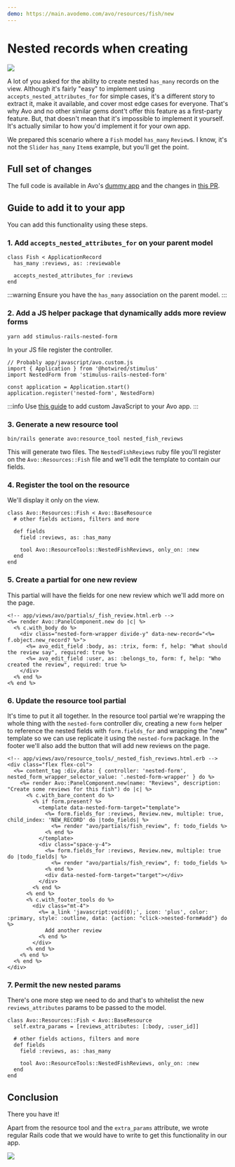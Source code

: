 ```yaml
---
demo: https://main.avodemo.com/avo/resources/fish/new
---
```


# Nested records when creating

![](/assets/img/3_0/guides/nested-records-when-creating/nested-records-demo.gif)

A lot of you asked for the ability to create nested `has_many` records on the <New /> view. Although it's fairly "easy" to implement using `accepts_nested_attributes_for` for simple cases, it's a different story to extract it, make it available, and cover most edge cases for everyone.
That's why Avo and no other similar gems dont't offer this feature as a first-party feature.
But, that doesn't mean that it's impossible to implement it yourself. It's actually similar to how you'd implement it for your own app.

We prepared this scenario where a `Fish` model `has_many` `Review`s. I know, it's not the `Slider` `has_many` `Item`s example, but you'll get the point.

## Full set of changes

The full code is available in Avo's [dummy app](https://github.com/avo-hq/avo/tree/main/spec/dummy) and the changes in [this PR](https://github.com/avo-hq/avo/pull/1472).

## Guide to add it to your app

You can add this functionality using these steps.

### 1. Add `accepts_nested_attributes_for` on your parent model

```ruby{4}
class Fish < ApplicationRecord
  has_many :reviews, as: :reviewable

  accepts_nested_attributes_for :reviews
end
```

:::warning
Ensure you have the `has_many` association on the parent model.
:::

### 2. Add a JS helper package that dynamically adds more review forms

`yarn add stimulus-rails-nested-form`

In your JS file register the controller.

```js{3,6}
// Probably app/javascript/avo.custom.js
import { Application } from '@hotwired/stimulus'
import NestedForm from 'stimulus-rails-nested-form'

const application = Application.start()
application.register('nested-form', NestedForm)
```

:::info
Use [this guide](./../custom-asset-pipeline.html#add-custom-js-code-and-stimulus-controllers) to add custom JavaScript to your Avo app.
:::

### 3. Generate a new resource tool

`bin/rails generate avo:resource_tool nested_fish_reviews`

This will generate two files. The `NestedFishReviews` ruby file you'll register on the `Avo::Resources::Fish` file and we'll edit the template to contain our fields.

### 4. Register the tool on the resource

We'll display it only on the <New /> view.

```ruby{7}
class Avo::Resources::Fish < Avo::BaseResource
  # other fields actions, filters and more

  def fields
    field :reviews, as: :has_many

    tool Avo::ResourceTools::NestedFishReviews, only_on: :new
  end
end
```

### 5. Create a partial for one new review

This partial will have the fields for one new review which we'll add more on the page.

```erb
<!-- app/views/avo/partials/_fish_review.html.erb -->
<%= render Avo::PanelComponent.new do |c| %>
  <% c.with_body do %>
    <div class="nested-form-wrapper divide-y" data-new-record="<%= f.object.new_record? %>">
      <%= avo_edit_field :body, as: :trix, form: f, help: "What should the review say", required: true %>
      <%= avo_edit_field :user, as: :belongs_to, form: f, help: "Who created the review", required: true %>
    </div>
  <% end %>
<% end %>
```

### 6. Update the resource tool partial

It's time to put it all together. In the resource tool partial we're wrapping the whole thing with the `nested-form` controller div, creating a new `form` helper to reference the nested fields with `form.fields_for` and wrapping the "new" template so we can use replicate it using the `nested-form` package.
In the footer we'll also add the button that will add new reviews on the page.

```erb
<!-- app/views/avo/resource_tools/_nested_fish_reviews.html.erb -->
<div class="flex flex-col">
  <%= content_tag :div,data: { controller: 'nested-form', nested_form_wrapper_selector_value: '.nested-form-wrapper' } do %>
    <%= render Avo::PanelComponent.new(name: "Reviews", description: "Create some reviews for this fish") do |c| %>
      <% c.with_bare_content do %>
        <% if form.present? %>
          <template data-nested-form-target="template">
            <%= form.fields_for :reviews, Review.new, multiple: true, child_index: 'NEW_RECORD' do |todo_fields| %>
              <%= render "avo/partials/fish_review", f: todo_fields %>
            <% end %>
          </template>
          <div class="space-y-4">
            <%= form.fields_for :reviews, Review.new, multiple: true do |todo_fields| %>
              <%= render "avo/partials/fish_review", f: todo_fields %>
            <% end %>
            <div data-nested-form-target="target"></div>
          </div>
        <% end %>
      <% end %>
      <% c.with_footer_tools do %>
        <div class="mt-4">
          <%= a_link 'javascript:void(0);', icon: 'plus', color: :primary, style: :outline, data: {action: "click->nested-form#add"} do %>
            Add another review
          <% end %>
        </div>
      <% end %>
    <% end %>
  <% end %>
</div>
```

### 7. Permit the new nested params

There's one more step we need to do and that's to whitelist the new `reviews_attributes` params to be passed to the model.

```ruby{2}
class Avo::Resources::Fish < Avo::BaseResource
  self.extra_params = [reviews_attributes: [:body, :user_id]]

  # other fields actions, filters and more
  def fields
    field :reviews, as: :has_many

    tool Avo::ResourceTools::NestedFishReviews, only_on: :new
  end
end
```

## Conclusion

There you have it!

Apart from the resource tool and the `extra_params` attribute, we wrote regular Rails code that we would have to write to get this functionality in our app.

![](/assets/img/3_0/guides/nested-records-when-creating/nested-records-demo.gif)
